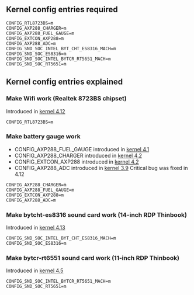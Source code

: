 ## Kernel config entries required
```
CONFIG_RTL8723BS=m
CONFIG_AXP288_CHARGER=m
CONFIG_AXP288_FUEL_GAUGE=m
CONFIG_EXTCON_AXP288=m
CONFIG_AXP288_ADC=m
CONFIG_SND_SOC_INTEL_BYT_CHT_ES8316_MACH=m
CONFIG_SND_SOC_ES8316=m
CONFIG_SND_SOC_INTEL_BYTCR_RT5651_MACH=m
CONFIG_SND_SOC_RT5651=m
```
## Kernel config entries explained
### Make Wifi work (Realtek 8723BS chipset)
Introduced in [kernel 4.12](https://cateee.net/lkddb/web-lkddb/RTL8723BS.html)
```
CONFIG_RTL8723BS=m
```
### Make battery gauge work
- CONFIG_AXP288_FUEL_GAUGE introduced in [kernel 4.1](https://cateee.net/lkddb/web-lkddb/AXP288_FUEL_GAUGE.html)
- CONFIG_AXP288_CHARGER introduced in [kernel 4.2](https://cateee.net/lkddb/web-lkddb/AXP288_CHARGER.html)
- CONFIG_EXTCON_AXP288 introduced in [kernel 4.2](https://cateee.net/lkddb/web-lkddb/EXTCON_AXP288.html)
- CONFIG_AXP288_ADC introduced in [kernel 3.9](https://cateee.net/lkddb/web-lkddb/AXP288_ADC.html)
Critical bug was fixed in 4.12
```
CONFIG_AXP288_CHARGER=m
CONFIG_AXP288_FUEL_GAUGE=m
CONFIG_EXTCON_AXP288=m
CONFIG_AXP288_ADC=m
```
### Make bytcht-es8316 sound card work (14-inch RDP Thinbook)
Introduced in [kernel 4.13](https://cateee.net/lkddb/web-lkddb/SND_SOC_INTEL_BYT_CHT_ES8316_MACH.html)
```
CONFIG_SND_SOC_INTEL_BYT_CHT_ES8316_MACH=m
CONFIG_SND_SOC_ES8316=m
```
### Make bytcr-rt6551 sound card work (11-inch RDP Thinbook)
Introduced in [kernel 4.5](https://cateee.net/lkddb/web-lkddb/SND_SOC_INTEL_BYTCR_RT5651_MACH.html)
```
CONFIG_SND_SOC_INTEL_BYTCR_RT5651_MACH=m
CONFIG_SND_SOC_RT5651=m
```
